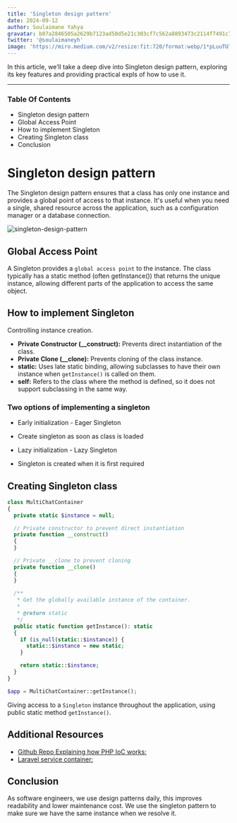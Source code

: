 ```yaml
---
title: 'Singleton design pattern'
date: 2024-09-12
author: Soulaimane Yahya
gravatar: b07a2846505a2629b7123ad50d5e21c303cf7c562a8893473c2114f7491c7796
twitter: '@soulaimaneyh'
image: 'https://miro.medium.com/v2/resize:fit:720/format:webp/1*pLuuTU7pu1cbzin1Mov3bg.jpeg'
---
```


In this article, we’ll take a deep dive into Singleton design pattern, exploring its key features and providing practical expls of how to use it.

---

### Table Of Contents

- Singleton design pattern
- Global Access Point
- How to implement Singleton
- Creating Singleton class
- Conclusion

# Singleton design pattern

The Singleton design pattern ensures that a class has only one instance and provides a global point of access to that instance. It's useful when you need a single, shared resource across the application, such as a configuration manager or a database connection.

<img src="https://refactoring.guru/images/patterns/diagrams/singleton/structure-en.png" alt="singleton-design-pattern" />

## Global Access Point

A Singleton provides a `global access point` to the instance. The class typically has a static method (often getInstance()) that returns the unique instance, allowing different parts of the application to access the same object.

## How to implement Singleton

Controlling instance creation.

- **Private Constructor (__construct):** Prevents direct instantiation of the class.
- **Private Clone (__clone):** Prevents cloning of the class instance.
- **static:** Uses late static binding, allowing subclasses to have their own instance when `getInstance()` is called on them.
- **self:** Refers to the class where the method is defined, so it does not support subclassing in the same way.

### Two options of implementing a singleton

- Early initialization - Eager Singleton
- Create singleton as soon as class is loaded

- Lazy initialization - Lazy Singleton
- Singleton is created when it is first required

## Creating Singleton class

```php
class MultiChatContainer
{
  private static $instance = null;

  // Private constructor to prevent direct instantiation
  private function __construct()
  {
  }

  // Private __clone to prevent cloning
  private function __clone()
  {
  }
    
  /**
   * Get the globally available instance of the container.
   *
   * @return static
   */
  public static function getInstance(): static
  {
    if (is_null(static::$instance)) {
      static::$instance = new static;
    }

    return static::$instance;
  }
}

$app = MultiChatContainer::getInstance();
```

Giving access to a `Singleton` instance throughout the application, using public static method `getInstance()`.

## Additional Resources

- [Github Repo Explaining how PHP IoC works:](https://github.com/soulaimaneyahya/php-ioc)
- [Laravel service container:](https://engineering.multividas.com/posts/php-laravel-service-container)

## Conclusion

As software engineers, we use design patterns daily, this improves readability and lower maintenance cost. We use the singleton pattern to make sure we have the same instance when we resolve it.
